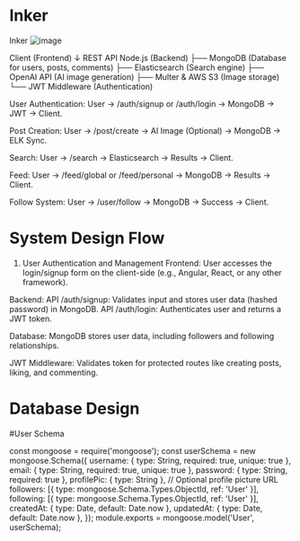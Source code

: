 # Inker
Inker
![image](https://github.com/user-attachments/assets/2fb8f811-c743-4cf5-adfa-97c60d1ae457)


Client (Frontend)
   ↓ REST API
Node.js (Backend)
   ├── MongoDB (Database for users, posts, comments)
   ├── Elasticsearch (Search engine)
   ├── OpenAI API (AI image generation)
   ├── Multer & AWS S3 (Image storage)
   └── JWT Middleware (Authentication)



User Authentication: User → /auth/signup or /auth/login → MongoDB → JWT → Client.

Post Creation: User → /post/create → AI Image (Optional) → MongoDB → ELK Sync.

Search: User → /search → Elasticsearch → Results → Client.

Feed: User → /feed/global or /feed/personal → MongoDB → Results → Client.

Follow System: User → /user/follow → MongoDB → Success → Client.


# System Design Flow
1. User Authentication and Management
Frontend:
User accesses the login/signup form on the client-side (e.g., Angular, React, or any other framework).

Backend:
API /auth/signup: Validates input and stores user data (hashed password) in MongoDB.
API /auth/login: Authenticates user and returns a JWT token.

Database:
MongoDB stores user data, including followers and following relationships.

JWT Middleware:
Validates token for protected routes like creating posts, liking, and commenting.


# Database Design
#User Schema 

const mongoose = require('mongoose');
const userSchema = new mongoose.Schema({
  username: { type: String, required: true, unique: true },
  email: { type: String, required: true, unique: true },
  password: { type: String, required: true },
  profilePic: { type: String }, // Optional profile picture URL
  followers: [{ type: mongoose.Schema.Types.ObjectId, ref: 'User' }],
  following: [{ type: mongoose.Schema.Types.ObjectId, ref: 'User' }],
  createdAt: { type: Date, default: Date.now },
  updatedAt: { type: Date, default: Date.now },
});
module.exports = mongoose.model('User', userSchema);

